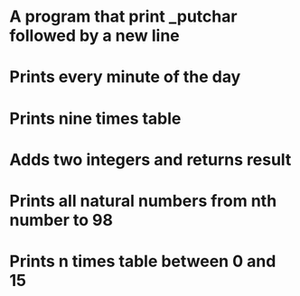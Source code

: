 # A program that print _putchar followed by a new line
#
#
#
#
#
#
#
# Prints every minute of the day
# Prints nine times table
# Adds two integers and returns result
# Prints all natural numbers from nth number to 98
# Prints n times table between 0 and 15
